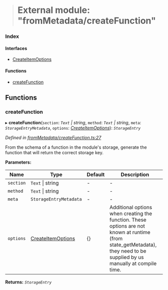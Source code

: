 > # External module: "fromMetadata/createFunction"

### Index

#### Interfaces

* [CreateItemOptions](../interfaces/_frommetadata_createfunction_.createitemoptions.md)

#### Functions

* [createFunction](_frommetadata_createfunction_.md#createfunction)

## Functions

###  createFunction

▸ **createFunction**(`section`: *`Text` | string*, `method`: *`Text` | string*, `meta`: *`StorageEntryMetadata`*, `options`: *[CreateItemOptions](../interfaces/_frommetadata_createfunction_.createitemoptions.md)*): *`StorageEntry`*

*Defined in [fromMetadata/createFunction.ts:27](https://github.com/polkadot-js/api/blob/c47ed58/packages/type-storage/src/fromMetadata/createFunction.ts#L27)*

From the schema of a function in the module's storage, generate the function
that will return the correct storage key.

**Parameters:**

Name | Type | Default | Description |
------ | ------ | ------ | ------ |
`section` | `Text` \| string | - | - |
`method` | `Text` \| string | - | - |
`meta` | `StorageEntryMetadata` | - | - |
`options` | [CreateItemOptions](../interfaces/_frommetadata_createfunction_.createitemoptions.md) |  {} | Additional options when creating the function. These options are not known at runtime (from state_getMetadata), they need to be supplied by us manually at compile time.  |

**Returns:** *`StorageEntry`*